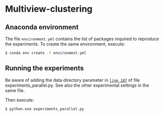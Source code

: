 # Multiview-clustering

## Anaconda environment

The file `environment.yml` contains the list of packages required to reproduce the experiments. To create the same environment, execute:
```bash
$ conda env create -f environment.yml
```


## Running the experiments

Be aware of adding the data directory parameter in [`line 187`](https://github.com/jfzo/Multiview-clustering/blob/72f9a28c8c80ad4c40eb8792e3910b7476d04bce/experiments_parallel.py#L187) of file experiments_parallel.py. See also the other experimental settings in the same file.

Then execute:

```
$ python.exe experiments_parallel.py
```
